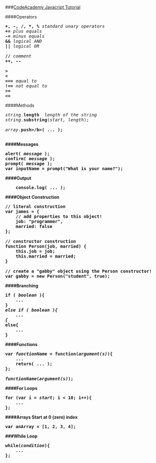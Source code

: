 ###[CodeAcademy Javacript Tutorial](https://www.codecademy.com/courses/objects-ii/0/1?curriculum_id=506324b3a7dffd00020bf661)

####Operators
<pre>
<b>+, -, /, *, %</b> <em>standard unary operators</em>
<b>+=</b> <em>plus equals</em>
<b>-=</b> <em>minus equals</em>
<b>&&</b> <em>logical AND</em>
<b>||</b> <em>logical OR</em>

<b>//</b> <em>comment</em>
<b>++, --</b>

<b>&gt;</b>
<b>&lt;</b>
<b>===</b> <em>equal to</em>
<b>!==</b> <em>not equal to</em>
<b>&gt;=</b>  
<b>&lt;=</b>  
</pre>

####Methods
<pre>
<em>string</em>.<b>length</b>  <em>length of the string</em>
<em>string</em>.<b>substring</b>(<em>start, length</em>);

<em>array</em>.<b>push>/b>( ... );

</pre>

####Messages
<pre>
<b>alert</b>( <em>message</em> );  
<b>confirm</b>( <em>message</em> );  
<b>prompt</b>( <em>message</em> );  
<b>var</b> inputName = <b>prompt</b>("What is your name?");
</pre>

####Output
<pre>
    <b>console.log</b>( ... );
</pre>


####Object Construction

<pre>
// literal construction
var james = {
    // add properties to this object!
    job: "programmer",
    married: false
};

// constructor construction
function Person(job, married) {
    this.job = job;
    this.married = married;
}

// create a "gabby" object using the Person constructor!
var gabby = new Person("student", true);
</pre>

####Branching
<pre>
<b>if</b> ( <em>boolean</em> ){  
    ...
}
<b><em>else if</b> ( <em>boolean</em> ){
    ...
{</em>
<b>else</b>{
    ...
}
</pre>

####Functions
<pre>
<b>var</b> <em>functionName</em> = <b>function</b>(<em>argument(s)</em>){
    ...
    <b>return</b>( ... );
};

<em>functionName</em>(<em>argument(s)</em>);  
</pre>

####For Loops
<pre>
<b>for</b> (<b>var</b> i = <em>start</em>; i < 10; i++){
    ...
};
</pre>

####Arrays
Start at 0 (zero) index
<pre>
<b>var</b> anArray = [1, 2, 3, 4];
</pre>

###While Loop
<pre>
<b>while</b>(<em>condition</em>){
    ...
};
</pre>

